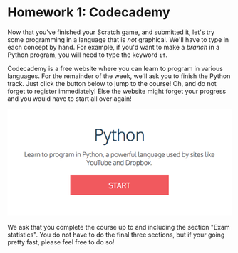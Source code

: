 # Homework 1: Codecademy

Now that you've finished your Scratch game, and submitted it, let's try some programming in a language that is *not* graphical. We'll have to type in each concept by hand. For example, if you'd want to make a *branch* in a Python program, you will need to type the keyword `if`.

Codecademy is a free website where you can learn to program in various languages. For the remainder of the week, we'll ask you to finish the Python track. Just click the button below to jump to the course! Oh, and do not forget to register immediately! Else the website might forget your progress and you would have to start all over again!

[![codecademy](codecademy.png)](https://www.codecademy.com/tracks/python/resume)

We ask that you complete the course up to and including the section "Exam statistics". You do not have to do the final three sections, but if your going pretty fast, please feel free to do so!
